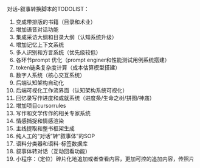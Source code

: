 对话-叙事转换脚本的TODOLIST：

1. 变成带排版的书籍（目录和术业）
2. 增加语音对话功能
3. 集成采访大纲和目录大纲（认知系统升级）
4. 增加记忆上下文系统
5. 多人识别和方言系统（优先级较低）
6. 各环节prompt 优化（prompt enginer和性能测试用例系统搭建）
7. token链条复杂度计算（成本估算模型搭建）
8. 数字人系统（核心交互系统）
9. 后端认知架构自动化
10. 后端可视化工作流界面（认知架构系统可视化）
11. 回忆录写作进度和成就系统（进度条/生命之树/拼图/神庙）
12. 增加项目cursorrules
13. 写作和文学传作的相关专家系统
14. 情感捕捉和情感渲染
15. 主线提取和整书框架生成
16. 纯人工的“对话”转“叙事体”的SOP
17. 语料分类器和语料-标签数据库
18. 叙事体转对话（互动回看功能）
19. 小程序：（定位）碎片化地追加或者查看内容，更加可控的追加内容，传照片




